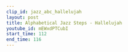 ```yaml
---
clip_id: jazz_abc_hallelujah
layout: post
title: Alphabetical Jazz Steps - Hallelujah
youtube_id: mEWxdPTCubI
start_time: 112
end_time: 116
---
```



